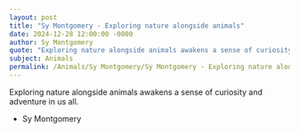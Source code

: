```yaml
---
layout: post
title: "Sy Montgomery - Exploring nature alongside animals"
date: 2024-12-28 12:00:00 -0000
author: Sy Montgomery
quote: "Exploring nature alongside animals awakens a sense of curiosity and adventure in us all."
subject: Animals
permalink: /Animals/Sy Montgomery/Sy Montgomery - Exploring nature alongside animals
---
```


Exploring nature alongside animals awakens a sense of curiosity and adventure in us all.

- Sy Montgomery
